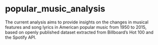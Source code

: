 # popular_music_analysis
The current analysis aims to provide insights on the changes in musical features and song lyrics in American popular music from 1950 to 2015, based on openly published dataset extracted from Billboard’s Hot 100 and the Spotify API. 
